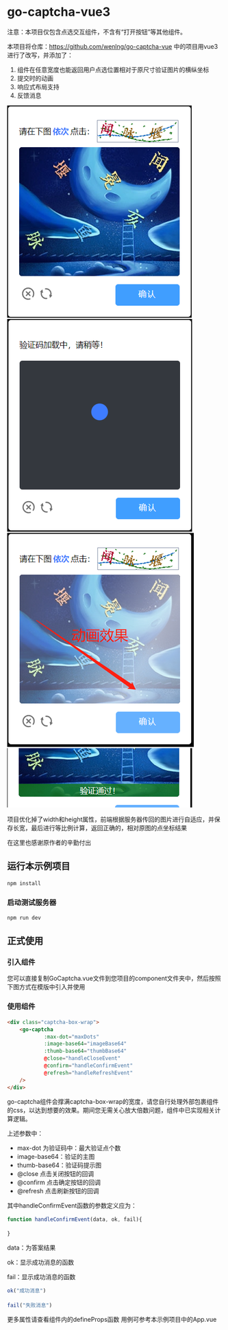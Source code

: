 # go-captcha-vue3

注意：本项目仅包含点选交互组件，不含有“打开按钮”等其他组件。

本项目将仓库：https://github.com/wenlng/go-captcha-vue 中的项目用vue3进行了改写，并添加了：

1. 组件在任意宽度也能返回用户点选位置相对于原尺寸验证图片的横纵坐标
2. 提交时的动画
3. 响应式布局支持
4. 反馈消息

![img.png](img.png)![img_1.png](img_1.png)![img_2.png](img_2.png)
![img_3.png](img_3.png)

项目优化掉了width和height属性，前端根据服务器传回的图片进行自适应，并保存长宽，最后进行等比例计算，返回正确的，相对原图的点坐标结果

在这里也感谢原作者的辛勤付出
## 运行本示例项目

```sh
npm install
```

### 启动测试服务器

```sh
npm run dev
```
 ## 正式使用
### 引入组件
您可以直接复制GoCaptcha.vue文件到您项目的component文件夹中，然后按照下图方式在模版中引入并使用
### 使用组件
```html
<div class="captcha-box-wrap">
    <go-captcha
            :max-dot="maxDots"
            :image-base64="imageBase64"
            :thumb-base64="thumbBase64"
            @close="handleCloseEvent"
            @confirm="handleConfirmEvent"
            @refresh="handleRefreshEvent"
    />
</div>

```
go-captcha组件会撑满captcha-box-wrap的宽度，请您自行处理外部包裹组件的css，以达到想要的效果。期间您无需关心放大倍数问题，组件中已实现相关计算逻辑。

上述参数中：
* max-dot 为验证码中：最大验证点个数
* image-base64：验证的主图
* thumb-base64：验证码提示图
* @close 点击关闭按钮的回调
* @confirm 点击确定按钮的回调
* @refresh 点击刷新按钮的回调

其中handleConfirmEvent函数的参数定义应为：
```javascript
function handleConfirmEvent(data, ok, fail){

}
```
data：为答案结果

ok：显示成功消息的函数

fail：显示成功消息的函数
```javascript
ok("成功消息")

fail("失败消息")
```

更多属性请查看组件内的defineProps函数
用例可参考本示例项目中的App.vue
